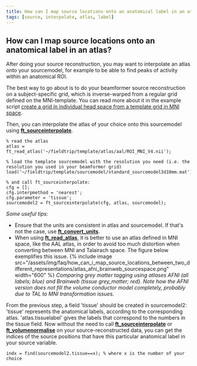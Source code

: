 ```yaml
---
title: How can I map source locations onto an anatomical label in an atlas?
tags: [source, interpolate, atlas, label]
---
```


## How can I map source locations onto an anatomical label in an atlas?

After doing your source reconstruction, you may want to interpolate an atlas onto your sourcemodel, for example to be able to find peaks of activity within an anatomical ROI.

The best way to go about is to do your beamformer source reconstruction on a subject-specific grid, which is inverse-warped from a regular grid defined on the MNI-template. You can read more about it in the example script [create a grid in individual head space from a template grid in MNI space](/example/create_single-subject_grids_in_individual_head_space_that_are_all_aligned_in_mni_space).

Then, you can interpolate the atlas of your choice onto this sourcemodel using **[ft_sourceinterpolate](/reference/ft_sourceinterpolate)**.

	% read the atlas
	atlas = ft_read_atlas('~/fieldtrip/template/atlas/aal/ROI_MNI_V4.nii');

	% load the template sourcemodel with the resolution you need (i.e. the resolution you used in your beamformer grid)
	load('~/fieldtrip/template/sourcemodel/standard_sourcemodel3d10mm.mat')

	% and call ft_sourceinterpolate:
	cfg = [];
	cfg.interpmethod = 'nearest';
	cfg.parameter = 'tissue';
	sourcemodel2 = ft_sourceinterpolate(cfg, atlas, sourcemodel);

*Some useful tips:* 
- Ensure that the units are consistent in atlas and sourcemodel. If that's not the case, use **[ft_convert_units](/reference/ft_convert_units)**.
- When using **[ft_read_atlas](/reference/ft_read_atlas)**, it is better to use an atlas defined in MNI space, like the AAL atlas, in order to avoid too much distortion when converting between MNI and Talairach space. The figure below exemplifies this issue.
{% include image src="/assets/img/faq/how_can_i_map_source_locations_between_two_different_representations/atlas_afni_brainweb_sourcespace.png" width="600" %}
*Comparing grey matter tagging using atlases AFNI (all labels; blue) and Brainweb (tissue grey_matter; red). Note how the AFNI version does not fill the volume conductor model completely, probably due to TAL to MNI transformation issues.*

From the previous step, a field 'tissue' should be created in sourcemodel2: 'tissue' represents the anatomical labels, according to the corresponding atlas. 'atlas.tissuelabel' gives the labels that correspond to the numbers in the tissue field.
Now without the need to call **[ft_sourceinterpolate](/reference/ft_sourceinterpolate)** or **[ft_volumenormalise](/reference/ft_volumenormalise)** on your source-reconstructed data, you can get the indices of the source positions that have this particular anatomical label in your source variable.

	indx = find(sourcemodel2.tissue==x); % where x is the number of your choice
